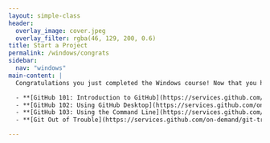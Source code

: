 ```yaml
---
layout: simple-class
header:
  overlay_image: cover.jpeg
  overlay_filter: rgba(46, 129, 200, 0.6)
title: Start a Project
permalink: /windows/congrats
sidebar:
  nav: "windows"
main-content: |
  Congratulations you just completed the Windows course! Now that you have your Windows development environment all setup, the GitHub Training team would like to provide links to help learn Git and GitHub, terminal applications, and how to get out of sticky situations:

  - **[GitHub 101: Introduction to GitHub](https://services.github.com/on-demand/intro-to-github/)** learn the GitHub UI, how Issues and Pull Requests work, and the GitHub Flow.
  - **[GitHub 102: Using GitHub Desktop](https://services.github.com/on-demand/github-desktop/)** learn how to use GitHub Desktop when creating commits and synchronizing changes with the `pull` and `push` commands via Sync.
  - **[GitHub 103: Using the Command Line](https://services.github.com/on-demand/github-cli/)** learn how to leave GUI environments when working with Git and `push` and `pull` changes right from your terminal application.
  - **[Git Out of Trouble](https://services.github.com/on-demand/git-trouble)** learn how to use those commands that you found on Stack Overflow when you encountered an issue during your workflow.

---
```

